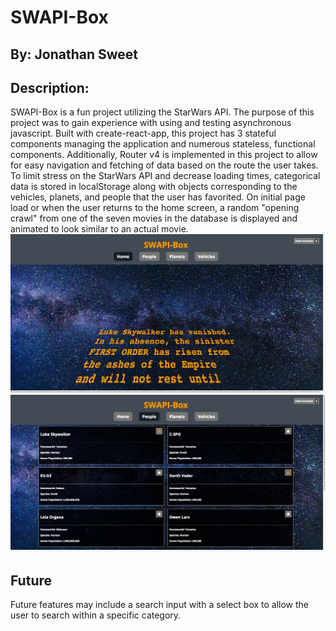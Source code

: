 # SWAPI-Box
## By: Jonathan Sweet

## Description:
SWAPI-Box is a fun project utilizing the StarWars API. The purpose of this project was to gain experience with using and testing asynchronous javascript. Built with create-react-app, this project has 3 stateful components managing the application and numerous stateless, functional components. Additionally, Router v4 is implemented in this project to allow for easy navigation and fetching of data based on the route the user takes. To limit stress on the StarWars API and decrease loading times, categorical data is stored in localStorage along with objects corresponding to the vehicles, planets, and people that the user has favorited. On initial page load or when the user returns to the home screen, a random "opening crawl" from one of the seven movies in the database is displayed and animated to look similar to an actual movie.
![OpeningCrawl](./src/images/SWAPI-Crawl-Screenshot.png)
![MainContainer](./src/images/SWAPI-People-Screenshot.png)
## Future 
Future features may include a search input with a select box to allow the user to search within a specific category. 